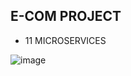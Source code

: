 ## E-COM PROJECT
- 11 MICROSERVICES

![image](https://github.com/pavankumar0077/Microservice/assets/40380941/c3294933-7e73-4f5d-9222-104dd5ff274f)
